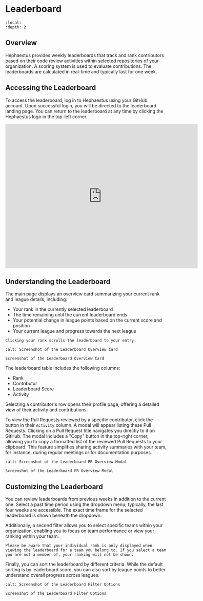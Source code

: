 # Leaderboard

```{contents}
:local:
:depth: 2
```

## Overview

Hephaestus provides weekly leaderboards that track and rank contributors based on their code review activities within selected repositories of your organization.
A scoring system is used to evaluate contributions. The leaderboards are calculated in real-time and typically last for one week.

## Accessing the Leaderboard

To access the leaderboard, log in to Hephaestus using your GitHub account. Upon successful login, you will be directed to the leaderboard landing page. You can return to the leaderboard at any time by clicking the Hephaestus logo in the top-left corner.

<iframe height="450px" width="600px" src="https://live.rbg.tum.de/w/artemisintro/59981?video_only=1&t=0" title="Embedded Video" frameborder="0" allow="accelerometer; autoplay; clipboard-write; encrypted-media; gyroscope; picture-in-picture; web-share" allowfullscreen></iframe>

## Understanding the Leaderboard

The main page displays an overview card summarizing your current rank and league details, including:
- Your rank in the currently selected leaderboard
- The time remaining until the current leaderboard ends
- Your potential change in league points based on the current score and position
- Your current league and progress towards the next league

```{tip}
Clicking your rank scrolls the leaderboard to your entry.
```

```{figure} leaderboard-overview.png
:alt: Screenshot of the Leaderboard Overview Card

Screenshot of the Leaderboard Overview Card
```

The leaderboard table includes the following columns:
- Rank
- Contributor
- Leaderboard Score
- Activity

Selecting a contributor's row opens their profile page, offering a detailed view of their activity and contributions.

To view the Pull Requests reviewed by a specific contributor, click the button in their `Activity` column. A modal will appear listing these Pull Requests. Clicking on a Pull Request title navigates you directly to it on GitHub. The modal includes a "Copy" button in the top-right corner, allowing you to copy a formatted list of the reviewed Pull Requests to your clipboard. This feature simplifies sharing activity summaries with your team, for instance, during regular meetings or for documentation purposes.

```{figure} leaderboard-pr-overview.png
:alt: Screenshot of the Leaderboard PR Overview Modal

Screenshot of the Leaderboard PR Overview Modal
```

## Customizing the Leaderboard

You can review leaderboards from previous weeks in addition to the current one. Select a past time period using the dropdown menu; typically, the last four weeks are accessible. The exact time frame for the selected leaderboard is shown beneath the dropdown.

Additionally, a second filter allows you to select specific teams within your organization, enabling you to focus on team performance or view your ranking within your team.

```{note}
Please be aware that your individual rank is only displayed when viewing the leaderboard for a team you belong to. If you select a team you are not a member of, your ranking will not be shown.
```

Finally, you can sort the leaderboard by different criteria. While the default sorting is by leaderboard score, you can also sort by league points to better understand overall progress across leagues.

```{figure} leaderboard-filter.png
:alt: Screenshot of the Leaderboard Filter Options

Screenshot of the Leaderboard Filter Options
```

<!-- TODO: admin part of the leaderboard -->